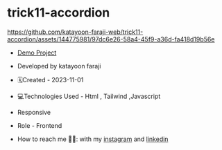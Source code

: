 # trick11-accordion

https://github.com/katayoon-faraji-web/trick11-accordion/assets/144775981/97dc6e26-58a4-45f9-a36d-fa418d19b56e

- [Demo Project](https://katayoon-faraji-web.github.io/trick11-accordion/)

- Developed by katayoon faraji

- 🗓️Created - 2023-11-01

- 💻Technologies Used - Html , Tailwind ,Javascript

- Responsive
  
- Role - Frontend

- How to reach me 👩🏻: with my [instagram](https://instagram.com/katayoon_faraji_web) and [linkedin](https://www.linkedin.com/in/katayoon-faraji-web-3b722b207r)
